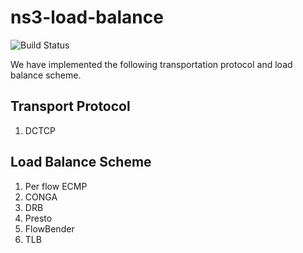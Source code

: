 ns3-load-balance
===
![Build Status](https://travis-ci.com/snowzjx/ns3-load-balance.svg?token=h9rZZxytGHrsS5Xgsb6n&branch=master)

We have implemented the following transportation protocol and load balance scheme.

Transport Protocol
---
1. DCTCP

Load Balance Scheme
---
1. Per flow ECMP
2. CONGA
3. DRB
4. Presto
5. FlowBender 
6. TLB 


